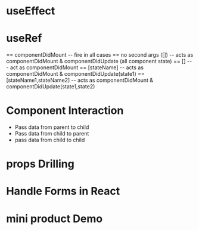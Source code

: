 # useEffect

# useRef

== componentDidMount -- fire in all cases
== no second args ([]) -- acts as componentDidMount & componentDidUpdate (all component state)
== [] --- act as componentDidMount
== [stateName] -- acts as componentDidMount & componentDidUpdate(state1)
== [stateName1,stateName2] -- acts as componentDidMount & componentDidUpdate(state1,state2)

# Component Interaction

- Pass data from parent to child
- Pass data from child to parent
- pass data from child to child

# props Drilling

# Handle Forms in React

# mini product Demo
